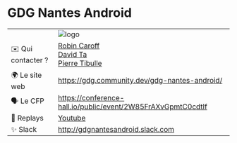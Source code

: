# GDG Nantes Android

|                |                                                              |
| -------------- | ------------------------------------------------------------ |
|                | ![logo](logo.png)                                            |
| ✉️ Qui contacter ?             | [Robin Caroff](https://twitter.com/RobinCaroff) <br/>[David Ta](https://twitter.com/Smoochibi)<br/>[Pierre Tibulle](https://twitter.com/ptibulle) |
| 🌍 Le site web | https://gdg.community.dev/gdg-nantes-android/                  |
| 🗣 Le CFP       | https://conference-hall.io/public/event/2W85FrAXvGpmtC0cdtlf |
| 🎥 Replays                     | [Youtube](https://www.youtube.com/channel/UC663JuSTSgYaZbkftlHXJxw) |
| ✨ Slack                       | http://gdgnantesandroid.slack.com                                       |